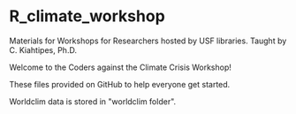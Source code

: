 # R_climate_workshop
Materials for Workshops for Researchers hosted by USF libraries. Taught by C. Kiahtipes, Ph.D.

Welcome to the Coders against the Climate Crisis Workshop!

These files provided on GitHub to help everyone get started.

Worldclim data is stored in "worldclim folder".